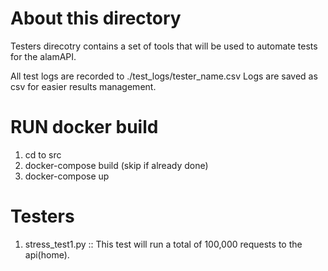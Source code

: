 # About this directory 
Testers direcotry contains a set of tools that will be used to automate tests for the alamAPI.

All test logs are recorded to ./test_logs/tester_name.csv
Logs are saved as csv for easier results management.

# RUN docker build
1. cd to src
2. docker-compose build (skip if already done)
3. docker-compose up

# Testers
1. stress_test1.py :: This test will run a total of 100,000 requests to the api(home).